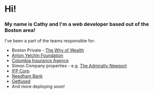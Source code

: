 # Hi!

### My name is Cathy and I'm a web developer based out of the Boston area!

I've been a part of the teams responsible for:
<ul>
<li>Boston Private - <a href="https://www.thewhyofwealth.com/">The Why of Wealth</a></li>
<li><a href="https://www.antonyelchinfoundation.org/about">Anton Yelchin Foundation</a></li>
<li><a href="https://www.columbiainsuranceagency.net/">Columbia Insurance Agence</a></li>
<li>Simon Company properties - e.g. <a href="https://www.admiraltynewport.com/">The Admiralty Newport</a></li>
<li><a href="https://www.ifpcorp.com/">IFP Corp</a></li>
<li><a href="https://www.needhambank.com/">Needham Bank</a></li>
<li><a href="https://www.getfused.com">Getfused</a></li>
<li>And more deploying soon!</li>
</ul>
